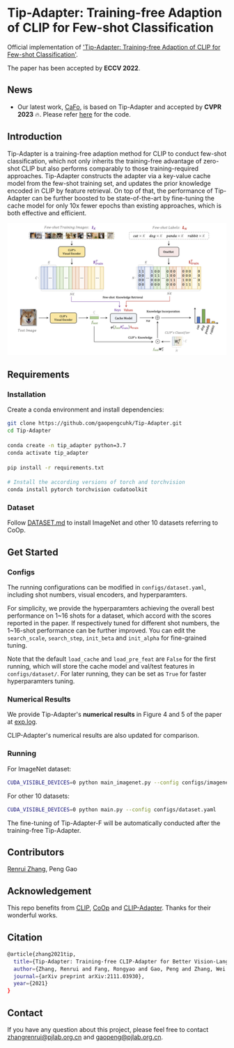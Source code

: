 # Tip-Adapter: Training-free Adaption of CLIP for Few-shot Classification
Official implementation of ['Tip-Adapter: Training-free Adaption of CLIP for Few-shot Classification'](https://arxiv.org/pdf/2207.09519.pdf).

The paper has been accepted by **ECCV 2022**.

## News
* Our latest work, [CaFo](https://arxiv.org/pdf/2303.02151.pdf), is based on Tip-Adapter and accepted by **CVPR 2023** 🔥. Please refer [here](https://github.com/ZrrSkywalker/CaFo) for the code.

## Introduction

Tip-Adapter is a training-free adaption method for CLIP to conduct few-shot classification, which not only inherits the training-free advantage of zero-shot CLIP but also performs comparably to those training-required approaches. Tip-Adapter constructs the adapter via a key-value cache model from the few-shot training set, and updates the prior knowledge encoded in CLIP by feature retrieval. On top of that, the performance of Tip-Adapter can be further boosted to be state-of-the-art by fine-tuning the cache model for only 10x fewer epochs than existing approaches, which is both effective and efficient.  

<div align="center">
  <img width=900 src="cache_model.png"/>
</div>

## Requirements
### Installation
Create a conda environment and install dependencies:
```bash
git clone https://github.com/gaopengcuhk/Tip-Adapter.git
cd Tip-Adapter

conda create -n tip_adapter python=3.7
conda activate tip_adapter

pip install -r requirements.txt

# Install the according versions of torch and torchvision
conda install pytorch torchvision cudatoolkit
```

### Dataset
Follow [DATASET.md](https://github.com/gaopengcuhk/Tip-Adapter/blob/main/DATASET.md) to install ImageNet and other 10 datasets referring to CoOp.

## Get Started
### Configs
The running configurations can be modified in `configs/dataset.yaml`, including shot numbers, visual encoders, and hyperparamters. 

For simplicity, we provide the hyperparamters achieving the overall best performance on 1\~16 shots for a dataset, which accord with the scores reported in the paper. If respectively tuned for different shot numbers, the 1\~16-shot performance can be further improved. You can edit the `search_scale`, `search_step`, `init_beta` and `init_alpha` for fine-grained tuning.

Note that the default `load_cache` and `load_pre_feat` are `False` for the first running, which will store the cache model and val/test features in `configs/dataset/`. For later running, they can be set as `True` for faster hyperparamters tuning.

### Numerical Results
We provide Tip-Adapter's **numerical results** in Figure 4 and 5 of the paper at [exp.log](https://github.com/gaopengcuhk/Tip-Adapter/blob/main/exp.log).

 CLIP-Adapter's numerical results are also updated for comparison.

### Running
For ImageNet dataset:
```bash
CUDA_VISIBLE_DEVICES=0 python main_imagenet.py --config configs/imagenet.yaml
```
For other 10 datasets:
```bash
CUDA_VISIBLE_DEVICES=0 python main.py --config configs/dataset.yaml
```
The fine-tuning of Tip-Adapter-F will be automatically conducted after the training-free Tip-Adapter.

## Contributors
[Renrui Zhang](https://github.com/ZrrSkywalker), Peng Gao

## Acknowledgement
This repo benefits from [CLIP](https://github.com/openai/CLIP), [CoOp](https://github.com/KaiyangZhou/Dassl.pytorch) and [CLIP-Adapter](https://github.com/gaopengcuhk/CLIP-Adapter). Thanks for their wonderful works.

## Citation
```bash
@article{zhang2021tip,
  title={Tip-Adapter: Training-free CLIP-Adapter for Better Vision-Language Modeling},
  author={Zhang, Renrui and Fang, Rongyao and Gao, Peng and Zhang, Wei and Li, Kunchang and Dai, Jifeng and Qiao, Yu and Li, Hongsheng},
  journal={arXiv preprint arXiv:2111.03930},
  year={2021}
}
```

## Contact
If you have any question about this project, please feel free to contact zhangrenrui@pjlab.org.cn and gaopeng@pjlab.org.cn.
